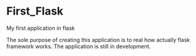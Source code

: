 # First_Flask
My first application in flask

The sole purpose of creating this application is to real how actually flask framework works.
The application is still in development.

